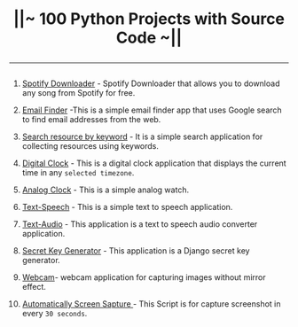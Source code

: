 <h1 align="center"">
||~   100 Python Projects with Source Code  
~|| 

<hr>
</h1>


1.  [Spotify Downloader](/docs/spotify.md) - Spotify Downloader that allows you to download any song from Spotify for free.

2.  [Email Finder](/docs/email_finder.md) -This is a simple email finder app that uses Google search to find email addresses from the web. 
3. [Search resource by keyword](/docs/search_link.md) - It is a simple search application for collecting resources using keywords. 

4.  [Digital Clock](/docs/digital_clock.md) - This is a digital clock application that displays the current time in any `selected timezone`.

5. [Analog Clock](/docs/analog_clock.md) -   This is a simple analog watch.
6. [Text-Speech](/docs/speech.md) - This is a simple text to speech application.
7. [Text-Audio](/docs/text_to_audio.md) - This application is a text to speech audio converter application.
8. [Secret Key Generator](/docs/secret_key.md) - This application is a Django secret key generator. 
9. [Webcam](/docs/web_cam.md)- webcam application for capturing images without mirror effect.
10. [Automatically Screen Sapture ](/docs/capture_script.md)- This Script is for capture screenshot in every `30 seconds`. 